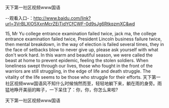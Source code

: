 天下第一社区视频www国语

--观看入口-：http://www.baidu.com/link?url=3VrBLXlO5XxnMcrZEiTidYCfCWF-0d9sJg6RtkqzmXC&wd

15, Mr Yu college entrance examination failed twice, jack ma, the college entrance examination failed twice, President Lincoln business failure twice, then mental breakdown, in the way of election is failed several times, they in the face of setbacks blow to never give up, please ask yourself with what don't work hard.
In this warm and beautiful season, we were called the beast at home to prevent epidemic, feeling the stolen soldiers.
When loneliness swept through our lives, those who fought in the front of the warriors are still struggling, in the edge of life and death struggle.
The vitality of the life seems to be those who struggle for their efforts.
天下第一社区视频www国语风不知什么时候悄然而至，轻轻地躺下来，躺在雨的身旁。雨猛地睁开美丽的眸子，一下呆住了：你，你，你怎么来啦?

天下第一社区视频www国语
